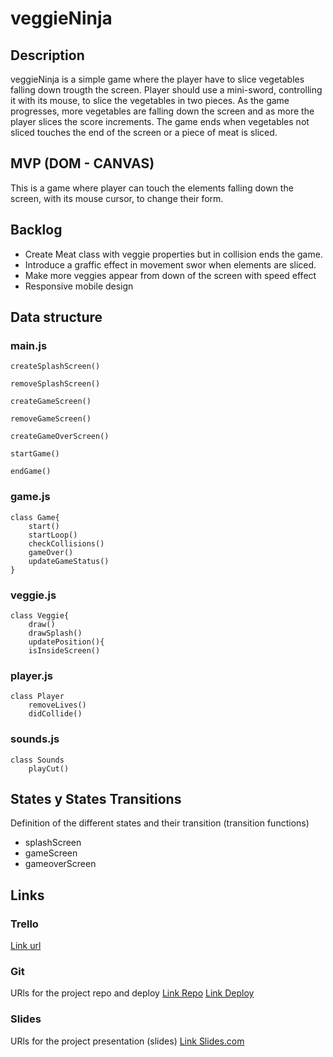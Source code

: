 # veggieNinja

## Description
veggieNinja is a simple game where the player have to slice vegetables falling down trougth the screen. Player should use a mini-sword, controlling it with its mouse, to slice the vegetables in two pieces. As the game progresses, more vegetables are falling down the screen and as more the player slices the score increments. The game ends when vegetables not sliced touches the end of the screen or a piece of meat is sliced.


## MVP (DOM - CANVAS)
This is a game where player can touch the elements falling down the screen, with its mouse cursor, to change their form.


## Backlog

* Create Meat class with veggie properties but in collision ends the game.
* Introduce a graffic effect in movement swor when elements are sliced.
* Make more veggies appear from down of the screen with speed effect
* Responsive mobile design


## Data structure

### main.js

```
createSplashScreen()

removeSplashScreen()

createGameScreen()

removeGameScreen()

createGameOverScreen()

startGame()

endGame()
```
### game.js
```
class Game{
    start()
    startLoop()
    checkCollisions()
    gameOver()
    updateGameStatus()
}
```
### veggie.js
```
class Veggie{
    draw()
    drawSplash()
    updatePosition(){
    isInsideScreen()
```
### player.js
```
class Player
    removeLives()
    didCollide()
```
### sounds.js
```
class Sounds
    playCut()
```


## States y States Transitions
Definition of the different states and their transition (transition functions)

- splashScreen
- gameScreen
- gameoverScreen


## Links


### Trello
[Link url](https://trello.com/b/YUrxg95V/m1-project)


### Git
URls for the project repo and deploy
[Link Repo](https://github.com/TaiaMakh/M1-veggiNinja)
[Link Deploy](https://taiamakh.github.io/M1-veggiNinja/)


### Slides
URls for the project presentation (slides)
[Link Slides.com](http://slides.com)